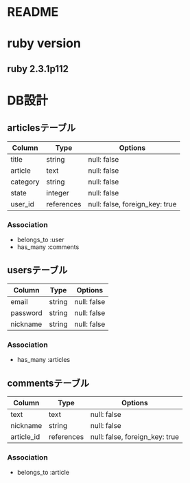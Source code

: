 # README

# ruby version
## ruby 2.3.1p112

# DB設計

## articlesテーブル

|Column|Type|Options|
|------|----|-------|
|title|string|null: false|
|article|text|null: false|
|category|string|null: false|
|state|integer|null: false|
|user_id|references|null: false, foreign_key: true|

### Association
- belongs_to :user
- has_many :comments

## usersテーブル

|Column|Type|Options|
|------|----|-------|
|email|string|null: false|
|password|string|null: false|
|nickname|string|null: false|

### Association
- has_many :articles

## commentsテーブル

|Column|Type|Options|
|------|----|-------|
|text|text|null: false|
|nickname|string|null: false|
|article_id|references|null: false, foreign_key: true|

### Association
- belongs_to :article
